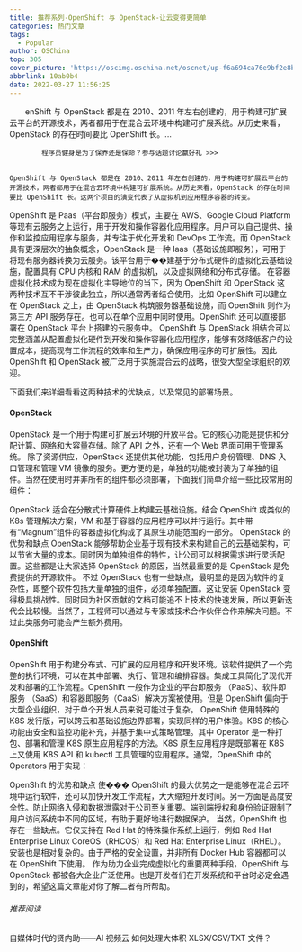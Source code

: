 ```yaml
---
title: 推荐系列-OpenShift 与 OpenStack-让云变得更简单
categories: 热门文章
tags:
  - Popular
author: OSChina
top: 305
cover_picture: 'https://oscimg.oschina.net/oscnet/up-f6a694ca76e9bf2e8badc88076345771523.png'
abbrlink: 10ab0b4
date: 2022-03-27 11:56:25
---
```


&emsp;&emsp;enShift 与 OpenStack 都是在 2010、2011 年左右创建的，用于构建可扩展云平台的开源技术，两者都用于在混合云环境中构建可扩展系统。从历史来看，OpenStack 的存在时间要比 OpenShift 长。...
<!-- more -->

                                                                                                                    
            程序员健身是为了保养还是保命？参与话题讨论赢好礼 >>>
            
                                                                                                    OpenShift 与 OpenStack 都是在 2010、2011 年左右创建的，用于构建可扩展云平台的开源技术，两者都用于在混合云环境中构建可扩展系统。从历史来看，OpenStack 的存在时间要比 OpenShift 长。这两个项目的演变代表了从虚拟机到应用程序容器的转变。 
OpenShift 是 Paas（平台即服务）模式，主要在 AWS、Google Cloud Platform 等现有云服务之上运行，用于开发和操作容器化应用程序。用户可以自己提供、操作和监控应用程序与服务，并专注于优化开发和 DevOps 工作流。而 OpenStack 具有更深层次的抽象概念，OpenStack 是一种 Iaas（基础设施即服务），可用于将现有服务器转换为云服务。该平台用于��建基于分布式硬件的虚拟化云基础设施，配置具有 CPU 内核和 RAM 的虚拟机，以及虚拟网络和分布式存储。 
在容器虚拟化技术成为现在虚拟化主导地位的当下，因为 OpenShift 和 OpenStack 这两种技术互不干涉彼此独立，所以通常两者结合使用。比如 OpenShift 可以建立在 OpenStack 之上，由 OpenStack 构筑服务器基础设施，而 OpenShift 则作为第三方 API 服务存在。也可以在单个应用中同时使用。OpenShift 还可以直接部署在 OpenStack 平台上搭建的云服务中。 
OpenShift 与 OpenStack 相结合可以完整涵盖从配置虚拟化硬件到开发和操作容器化应用程序，能够有效降低客户的设置成本，提高现有工作流程的效率和生产力，确保应用程序的可扩展性。因此 OpenShift 和 OpenStack 被广泛用于实施混合云的战略，很受大型全球组织的欢迎。 
 
 
下面我们来详细看看这两种技术的优缺点，以及常见的部署场景。 
#### OpenStack 
OpenStack 是一个用于构建可扩展云环境的开放平台。它的核心功能是提供和分配计算、网络和大容量存储。除了 API 之外，还有一个 Web 界面可用于管理系统。 
除了资源供应，OpenStack 还提供其他功能，包括用户身份管理、DNS 入口管理和管理 VM 镜像的服务。更方便的是，单独的功能被封装为了单独的组件。当然在使用时并非所有的组件都必须部署，下面我们简单介绍一些比较常用的组件： 
 
 
OpenStack 适合在分散式计算硬件上构建云基础设施。结合 OpenShift 或类似的 K8s 管理解决方案，VM 和基于容器的应用程序可以并行运行。其中带有“Magnum”组件的容器虚拟化构成了其原生功能范围的一部分。 
OpenStack 的优势和缺点 
OpenStack 能够帮助企业基于现有技术来构建自己的云基础架构，可以节省大量的成本。同时因为单独组件的特性，让公司可以根据需求进行灵活配置。这些都是让大家选择 OpenStack 的原因，当然最重要的是 OpenStack 是免费提供的开源软件。 
不过 OpenStack 也有一些缺点，最明显的是因为软件的复杂性，即整个软件包括大量单独的组件，必须单独配置。这让安装 OpenStack 变得极具挑战性。同时因为社区贡献的文档可能追不上技术的快速发展，所以更新迭代会比较慢。当然了，工程师可以通过与专家或技术合作伙伴合作来解决问题。不过此类服务可能会产生额外费用。 
#### OpenShift 
OpenShift 用于构建分布式、可扩展的应用程序和开发环境。该软件提供了一个完整的执行环境，可以在其中部署、执行、管理和编排容器。集成工具简化了现代开发和部署的工作流程。OpenShift 一般作为企业的平台即服务 （PaaS）、软件即服务 （SaaS）和容器即服务（CaaS）解决方案被使用。但是 OpenShift 偏向于大型企业组织，对于单个开发人员来说可能过于复杂。 
OpenShift 使用特殊的 K8S 发行版，可以跨云和基础设施边界部署，实现同样的用户体验。K8S 的核心功能由安全和监控功能补充，并基于集中式策略管理。其中 Operator 是一种打包、部署和管理 K8S 原生应用程序的方法。K8S 原生应用程序是既部署在 K8S 上又使用 K8S API 和 kubectl 工具管理的应用程序。通常，OpenShift 中的 Operators 用于实现： 
 
OpenShift 的优势和缺点 
使��� OpenShift 的最大优势之一是能够在混合云环境中运行软件，还可以加快开发工作流程，大大缩短开发时间。另一方面是高度安全性。防止网络入侵和数据泄露对于公司至关重要。端到端授权和身份验证限制了用户访问系统中不同的区域，有助于更好地进行数据保护。 
当然，OpenShift 也存在一些缺点。它仅支持在 Red Hat 的特殊操作系统上运行，例如 Red Hat Enterprise Linux CoreOS（RHCOS）和 Red Hat Enterprise Linux（RHEL）。安装也是相对复杂的。由于严格的安全设置，并非所有 Docker Hub 容器都可以在 OpenShift 下使用。 
作为助力企业完成虚拟化的重要两种手段，OpenShift 与 OpenStack 都被各大企业广泛使用。也是开发者们在开发系统和平台时必定会遇到的，希望这篇文章能对你了解二者有所帮助。 
###### 推荐阅读 
自媒体时代的贤内助——AI 视频云 
如何处理大体积 XLSX/CSV/TXT 文件？
                                        